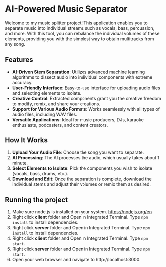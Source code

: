 # AI-Powered Music Separator
Welcome to my music splitter project! This application enables you to separate music into individual streams such as vocals, bass, percussion, and more. With this tool, you can rebalance the individual volumes of these elements, providing you with the simplest way to obtain multitracks from any song.

## Features
- **AI-Driven Stem Separation**: Utilizes advanced machine learning algorithms to dissect audio into individual components with extreme accuracy.
- **User-Friendly Interface**: Easy-to-use interface for uploading audio files and selecting elements to isolate.
- **Creative Control**: Extracted components grant you the creative freedom to modify, remix, and share your creations.
- **Support for Various Audio Formats**: Works seamlessly with all types of audio files, including WAV files.
- **Versatile Applications**: Ideal for music producers, DJs, karaoke enthusiasts, podcasters, and content creators.


## How It Works
1. **Upload Your Audio File**: Choose the song you want to separate.
2. **AI Processing**: The AI processes the audio, which usually takes about 1 minute.
3. **Select Elements to Isolate**: Pick the components you wish to isolate (vocals, bass, drums, etc.).
4. **Download and Edit**: Once the separation is complete, download the individual stems and adjust their volumes or remix them as desired.

## Running the project
1. Make sure node.js is installed on your system. https://nodejs.org/en
2. Right click **client** folder and Open in Integrated Terminal. Type ```npm install``` to install dependencies.
3. Right click **server** folder and Open in Integrated Terminal. Type ```npm install``` to install dependencies.
4. Right click **client** folder and Open in Integrated Terminal. Type ```npm start```.
5. Right click **server** folder and Open in Integrated Terminal. Type ```npm start```.
6. Open your web browser and navigate to http://localhost:3000.
